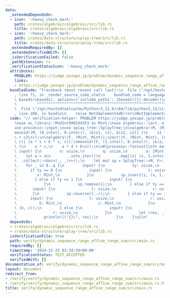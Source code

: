 ```yaml
---
data:
  _extendedDependsOn:
  - icon: ':heavy_check_mark:'
    path: crates/algebraic/algebraic/src/lib.rs
    title: crates/algebraic/algebraic/src/lib.rs
  - icon: ':heavy_check_mark:'
    path: crates/data-structure/splay-tree/src/lib.rs
    title: crates/data-structure/splay-tree/src/lib.rs
  _extendedRequiredBy: []
  _extendedVerifiedWith: []
  _isVerificationFailed: false
  _pathExtension: rs
  _verificationStatusIcon: ':heavy_check_mark:'
  attributes:
    PROBLEM: https://judge.yosupo.jp/problem/dynamic_sequence_range_affine_range_sum
    links:
    - https://judge.yosupo.jp/problem/dynamic_sequence_range_affine_range_sum
  bundledCode: "Traceback (most recent call last):\n  File \"/opt/hostedtoolcache/Python/3.12.8/x64/lib/python3.12/site-packages/onlinejudge_verify/documentation/build.py\"\
    , line 71, in _render_source_code_stat\n    bundled_code = language.bundle(stat.path,\
    \ basedir=basedir, options={'include_paths': [basedir]}).decode()\n          \
    \         ^^^^^^^^^^^^^^^^^^^^^^^^^^^^^^^^^^^^^^^^^^^^^^^^^^^^^^^^^^^^^^^^^^^^^^^^^^^^^^^^^\n\
    \  File \"/opt/hostedtoolcache/Python/3.12.8/x64/lib/python3.12/site-packages/onlinejudge_verify/languages/rust.py\"\
    , line 288, in bundle\n    raise NotImplementedError\nNotImplementedError\n"
  code: "// verification-helper: PROBLEM https://judge.yosupo.jp/problem/dynamic_sequence_range_affine_range_sum\n\
    \nuse ac_library::ModInt998244353 as Mint;\nuse algebraic::{act, algebra, monoid};\n\
    use proconio::input;\nuse splay_tree::SplayTree;\n\nalgebra!(M, (Mint, Mint));\n\
    monoid!(M, (0.into(), 0.into()), |&(s1, c1), &(s2, c2)| (\n    s1 + s2,\n    c1\
    \ + c2\n));\n\nalgebra!(F, (Mint, Mint));\nact!(F, (Mint, Mint), |&(a, b), &(s,\
    \ c)| (a * s + b * c, c));\nmonoid!(F, (1.into(), 0.into()), |&(a, b), &(c, d)|\
    \ (\n    a * c,\n    a * d + b\n));\n\n#[proconio::fastout]\nfn main() {\n   \
    \ input! {\n        n: usize,\n        q: usize,\n        a: [Mint; n],\n    }\n\
    \    let a = a\n        .into_iter()\n        .map(|x| (x, 1.into()))\n      \
    \  .collect::<Vec<(_, _)>>();\n    let mut sp = SplayTree::<M, F>::from(&a[..]);\n\
    \    for _ in 0..q {\n        input! {\n            ty: usize,\n        }\n  \
    \      if ty == 0 {\n            input! {\n                i: usize,\n       \
    \         x: Mint,\n            }\n            sp.insert(i, (x, 1.into()));\n\
    \        } else if ty == 1 {\n            input! {\n                i: usize,\n\
    \            }\n            sp.remove(i);\n        } else if ty == 2 {\n     \
    \       input! {\n                l: usize,\n                r: usize,\n     \
    \       }\n            sp.reverse(l..r);\n        } else if ty == 3 {\n      \
    \      input! {\n                l: usize,\n                r: usize,\n      \
    \          b: Mint,\n                c: Mint,\n            }\n            sp.apply(l..r,\
    \ (b, c));\n        } else {\n            input! {\n                l: usize,\n\
    \                r: usize,\n            }\n            let (res, _) = sp.prod(l..r);\n\
    \            println!(\"{}\", res);\n        }\n    }\n}\n"
  dependsOn:
  - crates/algebraic/algebraic/src/lib.rs
  - crates/data-structure/splay-tree/src/lib.rs
  isVerificationFile: true
  path: verify/dynamic_sequence_range_affine_range_sum/src/main.rs
  requiredBy: []
  timestamp: '2024-12-25 03:34:39+00:00'
  verificationStatus: TEST_ACCEPTED
  verifiedWith: []
documentation_of: verify/dynamic_sequence_range_affine_range_sum/src/main.rs
layout: document
redirect_from:
- /verify/verify/dynamic_sequence_range_affine_range_sum/src/main.rs
- /verify/verify/dynamic_sequence_range_affine_range_sum/src/main.rs.html
title: verify/dynamic_sequence_range_affine_range_sum/src/main.rs
---
```

